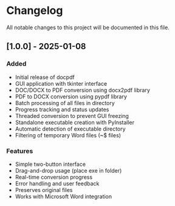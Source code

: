 # Changelog

All notable changes to this project will be documented in this file.

## [1.0.0] - 2025-01-08

### Added
- Initial release of docpdf
- GUI application with tkinter interface
- DOC/DOCX to PDF conversion using docx2pdf library
- PDF to DOCX conversion using pypdf library
- Batch processing of all files in directory
- Progress tracking and status updates
- Threaded conversion to prevent GUI freezing
- Standalone executable creation with PyInstaller
- Automatic detection of executable directory
- Filtering of temporary Word files (~$ files)

### Features
- Simple two-button interface
- Drag-and-drop usage (place exe in folder)
- Real-time conversion progress
- Error handling and user feedback
- Preserves original files
- Works with Microsoft Word integration